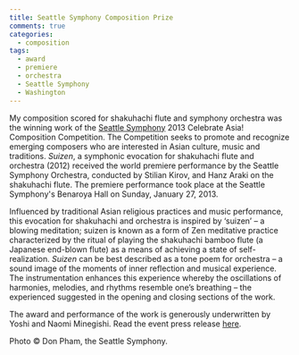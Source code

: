 ```yaml
---
title: Seattle Symphony Composition Prize
comments: true
categories: 
  - composition
tags:
  - award
  - premiere
  - orchestra
  - Seattle Symphony
  - Washington
---
```

My composition scored for shakuhachi flute and symphony orchestra was the winning work of the [Seattle Symphony][sso] 2013 Celebrate Asia! Composition Competition. The Competition seeks to promote and recognize emerging composers who are interested in Asian culture, music and traditions. _Suizen_, a symphonic evocation for shakuhachi flute and orchestra (2012) received the world premiere performance by the Seattle Symphony Orchestra, conducted by Stilian Kirov, and Hanz Araki on the shakuhachi flute. The premiere performance took place at the Seattle Symphony's Benaroya Hall on Sunday, January 27, 2013. 

Influenced by traditional Asian religious practices and music performance, this evocation for shakuhachi and orchestra is inspired by ‘suizen’ – a blowing meditation; suizen is known as a form of Zen meditative practice characterized by the ritual of playing the shakuhachi bamboo flute (a Japanese end-blown flute) as a means of achieving a state of self-realization. _Suizen_ can be best described as a tone poem for orchestra – a sound image of the moments of inner reflection and musical experience. The instrumentation enhances this experience whereby the oscillations of harmonies, melodies, and rhythms resemble one’s breathing – the experienced suggested in the opening and closing sections of the work.

The award and performance of the work is generously underwritten by Yoshi and Naomi Minegishi. Read the event press release [here][sso_press_release].

Photo © Don Pham, the Seattle Symphony.

[sso]: http://www.seattlesymphony.org/symphony/
[sso_press_release]: http://www.seattlesymphony.org/symphony/press/kit/release_detail.aspx?ID=913
